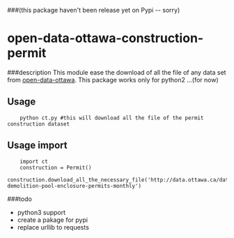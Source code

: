 ###(this package haven't been release yet on Pypi -- sorry)
# open-data-ottawa-construction-permit


###description
This module ease the download of all the file of any data set from [open-data-ottawa](http://data.ottawa.ca/en). This package works only for python2 ...(for now)

## Usage ##
		
		python ct.py #this will download all the file of the permit construction dataset

## Usage import ##

		import ct
		construction = Permit()
		construction.download_all_the_necessary_file('http://data.ottawa.ca/dataset/construction-demolition-pool-enclosure-permits-monthly')


###todo
* python3 support
* create a pakage for pypi
* replace urllib to requests


